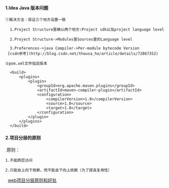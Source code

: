 #### 1.Idea Java 版本问题
  
    ①解决方法：保证三个地方设置一致
  
      1.Project Structure里确认两个地方:Project sdk以及project language level

      2.Project Structure->Modules里Sources里的Language level

      3.Preferences->java Compiler->Per-module bytecode Version
     [csdn参考](http://blog.csdn.net/thousa_ho/article/details/72867352)

    ②pom.xml文件指定版本

      <build>
          <plugins>
              <plugin>
                  <groupId>org.apache.maven.plugins</groupId>
                  <artifactId>maven-compiler-plugin</artifactId>
                  <configuration>
                      <compilerVersion>1.8</compilerVersion>
                      <source>1.8</source>
                      <target>1.8</target>
                  </configuration>
              </plugin>
          </plugins>
      </build>

#### 2.项目分层的原则

  原则：
  
    1.不能跨层访问
  
    2.只能自上向下依赖，而不能自下向上依赖（为了提高复用性）
    
   [web项目分层原则和好处](http://blog.csdn.net/chenxiang0207/article/details/8392862)
